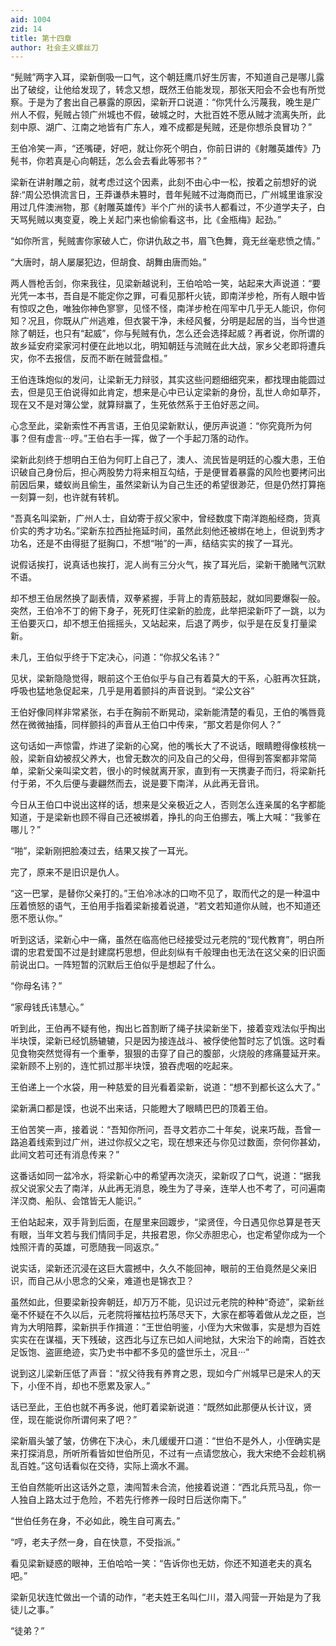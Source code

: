 ```yaml
---
aid: 1004
zid: 14
title: 第十四章
author: 社会主义螺丝刀
---
```


“髡贼”两字入耳，梁新倒吸一口气，这个朝廷鹰爪好生厉害，不知道自己是哪儿露出了破绽，让他给发现了，转念又想，既然王伯能发现，那张天阳会不会也有所觉察。于是为了套出自己暴露的原因，梁新开口说道：“你凭什么污蔑我，晚生是广州人不假，髡贼占领广州城也不假，破城之时，大批百姓不愿从贼才流离失所，此刻中原、湖广、江南之地皆有广东人，难不成都是髡贼，还是你想杀良冒功？”

王伯冷笑一声，“还嘴硬，好吧，就让你死个明白，你前日讲的《射雕英雄传》乃髡书，你若真是心向朝廷，怎么会去看此等邪书？”

梁新在讲射雕之前，就考虑过这个因素，此刻不由心中一松，按着之前想好的说辞:“周公恐惧流言日，王莽谦恭未篡时，昔年髡贼不过海商而已，广州城里谁家没用过几件澳洲物，那《射雕英雄传》半个广州的读书人都看过，不少道学夫子，白天骂髡贼以夷变夏，晚上关起门来也偷偷看这书，比《金瓶梅》起劲。”

“如你所言，髡贼害你家破人亡，你讲仇敌之书，眉飞色舞，竟无丝毫悲愤之情。”

“大唐时，胡人屡屡犯边，但胡食、胡舞由唐而始。”

两人唇枪舌剑，你来我往，见梁新越说利，王伯哈哈一笑，站起来大声说道：“要光凭一本书，吾自是不能定你之罪，可看见那杆火铳，即南洋步枪，所有人眼中皆有惊叹之色，唯独你神色寥寥，见怪不怪，南洋步枪在闯军中几乎无人能识，你何知？况且，你既从广州逃难，但衣裳干净，未经风餐，分明是起居的当，当今世道除了朝廷，也只有“起威”，你与髡贼有仇，怎么还会选择起威？再者说，你所谓的故乡延安府梁家河村便在此地以北，明知朝廷与流贼在此大战，家乡父老即将遭兵灾，你不去报信，反而不断在贼营盘桓。”

王伯连珠炮似的发问，让梁新无力辩驳，其实这些问题细细究来，都找理由能圆过去，但是见王伯说得如此肯定，想来是心中已认定梁新的身份，乱世人命如草芥，现在又不是对簿公堂，就算辩赢了，生死依然系于王伯好恶之间。

心念至此，梁新索性不再言语，王伯见梁新默认，便厉声说道：“你究竟所为何事？但有虚言···哼。”王伯右手一挥，做了一个手起刀落的动作。

梁新此刻终于想明白王伯为何盯上自己了，澳人、流民皆是明廷的心腹大患，王伯识破自己身份后，担心两股势力将来相互勾结，于是便冒着暴露的风险也要拷问出前因后果，蝼蚁尚且偷生，虽然梁新认为自己生还的希望很渺茫，但是仍然打算拖一刻算一刻，也许就有转机。

“吾真名叫梁新，广州人士，自幼寄于叔父家中，曾经数度下南洋跑船经商，货真价实的秀才功名。”梁新东拉西扯拖延时间，虽然此刻他还被绑在地上，但说到秀才功名，还是不由得挺了挺胸口，不想“啪”的一声，结结实实的挨了一耳光。

说假话挨打，说真话也挨打，泥人尚有三分火气，挨了耳光后，梁新干脆赌气沉默不语。

却不想王伯居然换了副表情，双拳紧握，手背上的青筋鼓起，就如同要爆裂一般。突然，王伯冷不丁的俯下身子，死死盯住梁新的脸庞，此举把梁新吓了一跳，以为王伯要灭口，却不想王伯摇摇头，又站起来，后退了两步，似乎是在反复打量梁新。

未几，王伯似乎终于下定决心，问道：“你叔父名讳？”

见状，梁新隐隐觉得，眼前这个王伯似乎与自己有着莫大的干系，心脏再次狂跳，呼吸也猛地急促起来，几乎是用着颤抖的声音说到。“梁公文谷”

王伯好像同样非常紧张，右手在胸前不断晃动，梁新能清楚的看见，王伯的嘴唇竟然在微微抽搐，同样颤抖的声音从王伯口中传来，“那文若是你何人？”

这句话如一声惊雷，炸进了梁新的心窝，他的嘴长大了不说话，眼睛瞪得像核桃一般，梁新自幼被叔父养大，也曾无数次的问及自己的父母，但得到答案都非常简单，梁新父亲叫梁文若，很小的时候就离开家，直到有一天携妻子而归，将梁新托付于弟，不久后便与妻翩然而去，说是要下南洋，从此再无音讯。

今日从王伯口中说出这样的话，想来是父亲极近之人，否则怎么连亲属的名字都能知道，于是梁新也顾不得自己还被绑着，挣扎的向王伯挪去，嘴上大喊：“我爹在哪儿？”

“啪”，梁新刚把脸凑过去，结果又挨了一耳光。

完了，原来不是旧识是仇人。

“这一巴掌，是替你父亲打的。”王伯冷冰冰的口吻不见了，取而代之的是一种温中压着愤怒的语气，王伯用手指着梁新接着说道，“若文若知道你从贼，也不知道还愿不愿认你。”

听到这话，梁新心中一痛，虽然在临高他已经接受过元老院的“现代教育”，明白所谓的忠君爱国不过是封建腐朽思想，但此刻纵有千般理由也无法在这父亲的旧识面前说出口。一阵短暂的沉默后王伯似乎是想起了什么。

“你母名讳？”

“家母钱氏讳慧心。”

听到此，王伯再不疑有他，掏出匕首割断了绳子扶梁新坐下，接着变戏法似乎掏出半块馍，梁新已经饥肠辘辘，只是因为接连战斗、被俘使他暂时忘了饥饿。这时看见食物突然觉得有一个重拳，狠狠的击穿了自己的腹部，火烧般的疼痛蔓延开来。梁新顾不上别的，连忙抓过那半块馍，狼吞虎咽的吃起来。

王伯递上一个水袋，用一种慈爱的目光看着梁新，说道：“想不到都长这么大了。”

梁新满口都是馍，也说不出来话，只能瞪大了眼睛巴巴的顶着王伯。

王伯苦笑一声，接着说：“吾知你所问，吾寻文若亦二十年矣，说来巧哉，吾曾一路追着线索到过广州，进过你叔父之宅，现在想来还与你见过数面，奈何你甚幼，此间文若可还有消息传来？”

这番话如同一盆冷水，将梁新心中的希望再次浇灭，梁新叹了口气，说道：“据我叔父说家父去了南洋，从此再无消息，晚生为了寻亲，连举人也不考了，可问遍南洋汉商、船队、会馆皆无人能识。”

王伯站起来，双手背到后面，在屋里来回踱步，“梁贤侄，今日遇见你总算是苍天有眼，当年文若与我们情同手足，共报君恩，你父赤胆忠心，也定希望你成为一个烛照汗青的英雄，可愿随我一同返京。”

说实话，梁新还沉浸在这巨大震撼中，久久不能回神，眼前的王伯竟然是父亲旧识，而自己从小思念的父亲，难道也是锦衣卫？

虽然如此，但要梁新投奔朝廷，却万万不能，见识过元老院的种种“奇迹”，梁新丝毫不怀疑在不久以后，元老院将摧枯拉朽荡尽天下，大家在都等着做从龙之臣，岂肯为大明陪葬，梁新拱手作揖道：“王世伯明鉴，小侄为大宋做事，实是想为百姓实实在在谋福，天下残破，这西北与辽东已如人间地狱，大宋治下的岭南，百姓衣足饭饱、盗匪绝迹，实乃史书中都不多见的盛世乐土，况且···”

说到这儿梁新压低了声音：“叔父待我有养育之恩，现如今广州城早已是宋人的天下，小侄不肖，却也不愿累及家人。”

话已至此，王伯也就不再多说，他盯着梁新说道：“既然如此那便从长计议，贤侄，现在能说你所谓何来了吧？”

梁新眉头皱了皱，仿佛在下决心，未几缓缓开口道：“世伯不是外人，小侄确实是来打探消息，所听所看皆如世伯所见，不过有一点请您放心，我大宋绝不会趁机祸乱百姓。”这句话看似在交待，实际上滴水不漏。

王伯自然能听出这话外之意，澳闯暂未合流，他接着说道：“西北兵荒马乱，你一人独自上路太过于危险，不若先行修养一段时日后送你南下。”

“世伯任务在身，不必如此，晚生自可离去。”

“哼，老夫孑然一身，自在快意，不受指派。”

看见梁新疑惑的眼神，王伯哈哈一笑：“告诉你也无妨，你还不知道老夫的真名吧。”

梁新见状连忙做出一个请的动作，“老夫姓王名叫仁川，潜入闯营一开始是为了我徒儿之事。”

“徒弟？”
